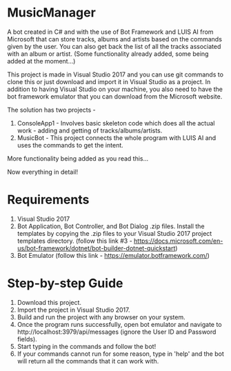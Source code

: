 # MusicManager
A bot created in C# and with the use of Bot Framework and LUIS AI from Microsoft that can store tracks, albums and artists based on the commands given by the user.
You can also get back the list of all the tracks associated with an album or artist. (Some functionality already added, some being added at the moment...)

This project is made in Visual Studio 2017 and you can use git commands to clone this or just download and import it in Visual Studio as a project. In addition to having Visual Studio
on your machine, you also need to have the bot framework emulator that you can download from the Microsoft website.

The solution has two projects -

1. ConsoleApp1 - Involves basic skeleton code which does all the actual work - adding and getting of tracks/albums/artists.
2. MusicBot - This project connects the whole program with LUIS AI and uses the commands to get the intent.

More functionality being added as you read this...

Now everything in detail!

# Requirements
1. Visual Studio 2017
2. Bot Application, Bot Controller, and Bot Dialog .zip files. Install the templates by copying the .zip files to your Visual Studio 2017 project templates directory. (follow this link #3 - https://docs.microsoft.com/en-us/bot-framework/dotnet/bot-builder-dotnet-quickstart)
3. Bot Emulator (follow this link - https://emulator.botframework.com/)

# Step-by-step Guide
1. Download this project.
2. Import the project in Visual Studio 2017.
3. Build and run the project with any browser on your system. 
4. Once the program runs successfully, open bot emulator and navigate to http://localhost:3979/api/messages (ignore the User ID and Password fields).
5. Start typing in the commands and follow the bot!
6. If your commands cannot run for some reason, type in 'help' and the bot will return all the commands that it can work with.
